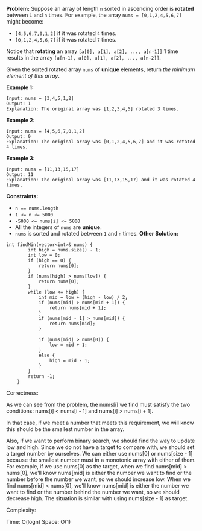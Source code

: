 **Problem:**
Suppose an array of length `n` sorted in ascending order is **rotated** between `1` and `n` times. For example, the array `nums = [0,1,2,4,5,6,7]` might become:

- `[4,5,6,7,0,1,2]` if it was rotated `4` times.
- `[0,1,2,4,5,6,7]` if it was rotated `7` times.

Notice that **rotating** an array `[a[0], a[1], a[2], ..., a[n-1]]` 1 time results in the array `[a[n-1], a[0], a[1], a[2], ..., a[n-2]]`.

Given the sorted rotated array `nums` of **unique** elements, return *the minimum element of this array*.

 

**Example 1:**

```
Input: nums = [3,4,5,1,2]
Output: 1
Explanation: The original array was [1,2,3,4,5] rotated 3 times.
```

**Example 2:**

```
Input: nums = [4,5,6,7,0,1,2]
Output: 0
Explanation: The original array was [0,1,2,4,5,6,7] and it was rotated 4 times.
```

**Example 3:**

```
Input: nums = [11,13,15,17]
Output: 11
Explanation: The original array was [11,13,15,17] and it was rotated 4 times. 
```

 

**Constraints:**

- `n == nums.length`
- `1 <= n <= 5000`
- `-5000 <= nums[i] <= 5000`
- All the integers of `nums` are **unique**.
- `nums` is sorted and rotated between `1` and `n` times.
**Other Solution:**
```
int findMin(vector<int>& nums) {
        int high = nums.size() - 1;
        int low = 0;
        if (high == 0) {
            return nums[0];
        }
        if (nums[high] > nums[low]) {
            return nums[0];
        }
        while (low <= high) {
            int mid = low + (high - low) / 2;
            if (nums[mid] > nums[mid + 1]) {
                return nums[mid + 1];
            }
            if (nums[mid - 1] > nums[mid]) {
                return nums[mid];
            }
            
            if (nums[mid] > nums[0]) {
                low = mid + 1;
            }
            else {
                high = mid - 1;
            }
        }
        return -1;
    }
```
Correctness:

As we can see from the problem, the nums[i] we find must satisfy the two conditions: nums[i] < nums[i - 1] and nums[i] > nums[i + 1].

In that case, if we meet a number that meets this requirement, we will know this should be the smallest number in the array.

Also, if we want to perform binary search, we should find the way to update low and high. Since we do not have a target to compare with, we should set a target number by ourselves. We can either use nums[0] or nums[size - 1] because the smallest number must in a monotonic array with either of them. For example, if we use nums[0] as the target, when we find nums[mid] > nums[0], we'll know nums[mid] is either the number we want to find or the number before the number we want, so we should increase low. When we find nums[mid] < nums[0], we'll know nums[mid] is either the number we want to find or the number behind the number we want, so we should decrease high. The situation is similar with using nums[size - 1] as target.

Complexity:

Time: O(logn)
Space: O(1)